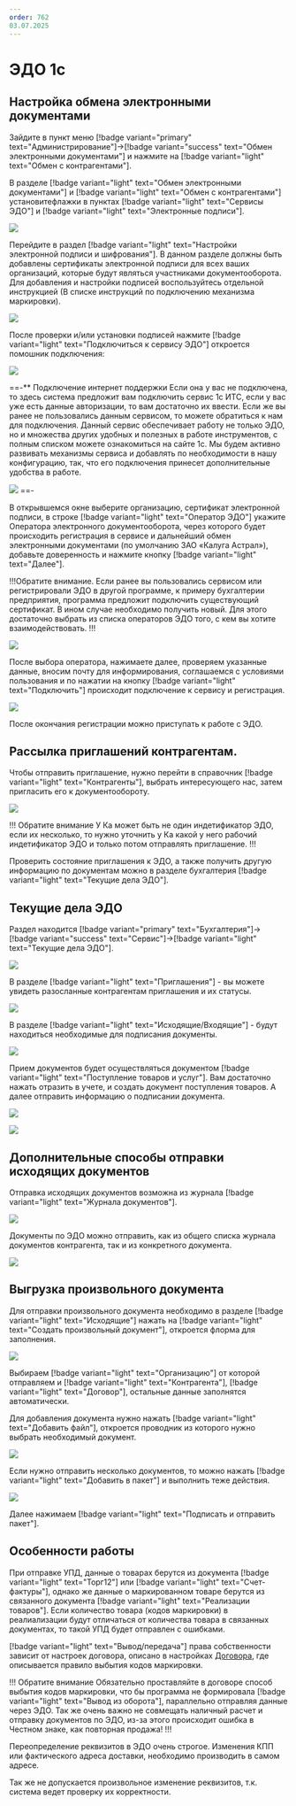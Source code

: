 ```yaml
---
order: 762
03.07.2025
---
```

# ЭДО 1c

## Настройка обмена электронными документами

Зайдите в пункт меню [!badge variant="primary" text="Администрирование"]->[!badge variant="success" text="Обмен электронными документами"] и нажмите на [!badge variant="light" text="Обмен с контрагентами"].

В разделе [!badge variant="light" text="Обмен электронными документами"] и [!badge variant="light" text="Обмен с контрагентами"] установитефлажки в пунктах [!badge variant="light" text="Сервисы ЭДО"] 
и [!badge variant="light" text="Электронные подписи"].

![](\images\бухгалтер\эд.jpg)

Перейдите в раздел [!badge variant="light" text="Настройки электронной подписи и шифрования"]. В данном разделе должны быть добавлены сертификаты электронной подписи для всех ваших организаций, которые будут являться участниками документооборота. 
Для добавления и настройки подписей воспользуйтесь отдельной инструкцией (В списке инструкций по подключению механизма маркировки). 

![](\images\бухгалтер\эд4.jpg)

После проверки и/или установки подписей нажмите [!badge variant="light" text="Подключиться к сервису ЭДО"] откроется помошник подключения:

![](\images\бухгалтер\эд1.jpg)

==-** Подключение интернет поддержки
Если она у вас не подключена, то здесь система предложит вам подключить сервис 1с ИТС, если у вас уже есть данные авторизации, то вам достаточно их ввести. Если же вы ранее не пользовались данным сервисом, 
то можете обратиться к нам для подключения. Данный сервис обеспечивает работу не только ЭДО, но и множества других удобных и полезных в работе инструментов, с полным списком можете ознакомиться на сайте 1с. 
Мы будем активно развивать механизмы сервиса и добавлять по необходимости в нашу конфигурацию, так, что его подключения принесет дополнительные удобства в работе.

![](\images\бухгалтер\эд5.jpg)
==-

В открывшемся окне выберите организацию, сертификат электронной подписи, в строке [!badge variant="light" text="Оператор ЭДО"] укажите Оператора электронного документооборота, через которого будет происходить
регистрация в сервисе и дальнейший обмен электронными документами (по умолчанию ЗАО «Калуга Астрал»), добавьте доверенность и нажмите кнопку [!badge variant="light" text="Далее"].

!!!Обратите внимание. 
Если ранее вы пользовались сервисом или регистрировали ЭДО в другой программе, к примеру бухгалтерии предприятия, программа предложит подключить существующий сертификат. 
В ином случае необходимо получить новый. Для этого достаточно выбрать из списка операторов ЭДО того, с кем вы хотите взаимодействовать.
!!!

![](\images\бухгалтер\эд2.jpg)

После выбора оператора, нажимаете далее, проверяем указанные данные, вносим почту для информирования, соглашаемся с условиями пользования и по нажатии на кнопку [!badge variant="light" text="Подключить"] происходит подключение 
к сервису и регистрация. 

![](\images\бухгалтер\эд6.jpg)

После окончания регистрации можно приступать к работе с ЭДО.

## Рассылка приглашений контрагентам.

Чтобы отправить приглашение, нужно перейти в справочник [!badge variant="light" text="Контрагенты"], выбрать интересующего нас, затем пригласить его к документообороту.

![](\images\бухгалтер\эд.gif)

!!! Обратите внимание
У Ка может быть не один индетификатор ЭДО, если их несколько, то нужно уточнить у Ка какой у него рабочий индетификатор ЭДО и только потом отправлять приглашение.
!!!

Проверить состояние приглашения к ЭДО, а также получить другую информацию по документам можно в разделе бухгалтерия [!badge variant="light" text="Текущие дела ЭДО"].

## Текущие дела ЭДО

Раздел находится [!badge variant="primary" text="Бухгалтерия"]->[!badge variant="success" text="Сервис"]->[!badge variant="light" text="Текущие дела ЭДО"].

![](\images\бухгалтер\эд7.jpg)
 
В разделе [!badge variant="light" text="Приглашения"] - вы можете увидеть разосланные контрагентам приглашения и их статусы. 

![](\images\бухгалтер\эд8.jpg)

В разделе [!badge variant="light" text="Исходящие/Входящие"] - будут находиться необходимые для подписания документы. 

![](\images\бухгалтер\эд9.jpg)

Прием документов будет осуществляться документом [!badge variant="light" text="Поступление товаров и услуг"].  Вам достаточно нажать отразить в учете, и создать документ поступления товаров. 
А далее отправить информацию о подписании документа. 

![](\images\бухгалтер\эд2.gif)

![](\images\бухгалтер\эд0.jpg)

## Дополнительные способы отправки исходящих документов

Отправка исходящих документов возможна из журнала [!badge variant="light" text="Журнала документов"].

![](\images\бухгалтер\эд3.gif)

Документы по ЭДО можно отправить, как из общего списка журнала документов контрагента, так и из конкретного документа.

![](\images\бухгалтер\эд4.gif)

## Выгрузка произвольного документа

Для отправки произвольного документа необходимо в разделе [!badge variant="light" text="Исходящие"] нажать на [!badge variant="light" text="Создать произвольный документ"], откроется флорма для заполнения.

![](\images\бухгалтер\эд10.jpg)

Выбираем [!badge variant="light" text="Организацию"] от которой отправляем и [!badge variant="light" text="Контрагента"], [!badge variant="light" text="Договор"], остальные данные заполнятся автоматически.

Для добавления документа нужно нажать [!badge variant="light" text="Добавить файл"], откроется проводник из которого нужно выбрать необходимый документ.

![](\images\бухгалтер\эд5.gif)

Если нужно отправить несколько документов, то можно нажать [!badge variant="light" text="Добавить в пакет"] и выполнить теже действия.

![](\images\бухгалтер\эд6.gif)

Далее нажимаем [!badge variant="light" text="Подписать и отправить пакет"].

## Особенности работы

При отправке УПД, данные о товарах берутся из документа [!badge variant="light" text="Торг12"] или [!badge variant="light" text="Счет-фактуры"], 
однако же данные о маркированном товаре берутся из связанного документа [!badge variant="light" text="Реализации товаров"]. Если количество товара (кодов маркировки) в реалиализации будут отличаться от 
количества товара в связанных документах, то такой УПД будет отправлен с ошибками.

[!badge variant="light" text="Вывод/передача"] права собственности зависит от настроек договора, описано в настройках [Договора](https://vodavoz.github.io/Manual/3-Руководства-пользователей/2-Работа-с-контрагентами/3-Договры/), 
где описывается правило выбытия кодов маркировки. 

!!! Обратите внимание
Обязательно проставляйте в договоре способ выбытия кодов маркировки, что бы программа не формировала [!badge variant="light" text="Вывод из оборота"], параллельно отправляя данные через ЭДО.
Так же очень важно не совмещать наличный расчет и отправку документов по ЭДО, из-за этого происходит ошибка в Честном знаке, как повторная продажа!
!!!

Переопределение реквизитов в ЭДО очень строгое. Изменения КПП или фактического адреса доставки, необходимо производить в самом адресе. 

Так же не допускается произвольное изменение реквизитов, т.к. система ведет проверку их корректности.




